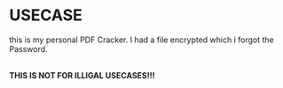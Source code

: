 # USECASE

this is my personal PDF Cracker.
I had a file encrypted which i forgot the Password.

<br>
<b>THIS IS NOT FOR ILLIGAL USECASES!!!</b>
<br>